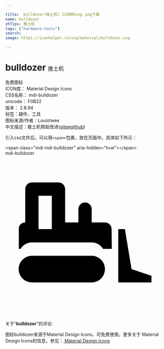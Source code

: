 ```yaml
---

title:  bulldozer(推土机) ICON转svg、png下载
name: bulldozer
zhTips: 推土机
tags: ["hardware-tools"]
search: 
image: https://iconhelper.cn/svg/material/bulldozer.svg

---
```


# bulldozer  <small style="font-size: 60%;font-weight: 100">推土机</small>


<div class="detail-page">
<p>
<span><span class="badge-success badge">免费图标</span> </span>
<br/>
<span>
ICON库：
<span class="badge-secondary badge">Material Design Icons</span> 
</span>
<br/>
<span>
CSS名称：
<span class="badge-secondary badge">mdi-bulldozer</span> 
</span>
<br/>
<span>
unicode：
<span class="badge-secondary badge">F0B22</span> 
<copy-btn content='F0B22' btn-title=""></copy-btn>
<copy-btn :content='String.fromCodePoint(parseInt("F0B22", 16))' btn-title="复制U"></copy-btn>
</span>
<br/>
<span>
版本：
<span class="badge-secondary badge">2.8.94</span> 
</span><br/><span>标签：<span class="badge-light badge"><router-link to="/tags/hardware-tools.html">硬件、工具</router-link></span></span>
<br/>
<span>图标来源/作者：<span class="badge-light badge">Louistwee</span></span> 
<br/>
<span class="zh-detail">中文描述：<span class="badge-primary badge">推土机</span><span class="help-link"><span>帮助改进</span>(<a href="https://gitee.com/liuwave/icon-helper/edit/master/json/material/bulldozer.json" target="_blank" rel="noopener noreferrer">gitee</a><a href="https://github.com/liuwave/icon-helper/edit/master/json/material/bulldozer.json" target="_blank" rel="noopener noreferrer">github</a></span>)</span><br/>
</p>
</div>
<div class="alert alert-dark">
  <i class="mdi mdi-bulldozer mdi-48px"></i>
  <i class="mdi mdi-bulldozer mdi-36px"></i>
  <i class="mdi mdi-bulldozer mdi-24px"></i>
  <i class="mdi mdi-bulldozer mdi-18px"></i>
</div>
<div>
  <p>引入css文件后，可以用<code>&lt;span&gt;</code>包裹，放在页面中。具体如下所示：    
  </p>
  <div class="alert alert-primary" style="font-size: 14px">
    &lt;span class="mdi mdi-bulldozer" aria-hidden="true"&gt;&lt;/span&gt;
    <copy-btn content='<span class="mdi mdi-bulldozer" aria-hidden="true"></span>'></copy-btn>
  </div>
  <div class="alert alert-secondary">
    <i class="mdi mdi-bulldozer"
    style="font-size: 24px"
    aria-hidden="true"></i> mdi-bulldozer
    <copy-btn content="mdi-bulldozer" btn-title="复制图标名称"></copy-btn>
  </div>
</div>
<div id="svg" class="svg-wrap">
<svg xmlns="http://www.w3.org/2000/svg" viewBox="0 0 24 24"><path d="M4,4A1,1 0 0,0 3,5V10C2.54,10 2.14,10.31 2.03,10.76V13.97H2.29C2.65,13.37 3.3,13 4,13H13C13.7,13 14.35,13.37 14.71,13.97H16.03L16,11V11A1,1 0 0,0 15,10H13V8A1,1 0 0,0 12,7A1,1 0 0,0 11,8V10H9V5A1,1 0 0,0 8,4H4M5,6H7V10L7,11H5V6M17,11V19H22V18L19,17L18,11H17M4,15A2,2 0 0,0 2,17A2,2 0 0,0 4,19H13A2,2 0 0,0 15,17A2,2 0 0,0 13,15H4Z" /></svg>
</div>
<detail full-name='mdi-bulldozer'></detail>
<div class="icon-detail__container">
<p>关于“<b>bulldozer</b>”的评论:</p>
</div>
<Vssue title="关于“bulldozer”的评论" />    
<div><p>图标bulldozer来源于Material Design Icons，可免费使用，更多关于 Material Design Icons的信息，参见：<a target="_blank" href="https://iconhelper.cn/material.html"> Material Design Icons</a>
</p></div>
